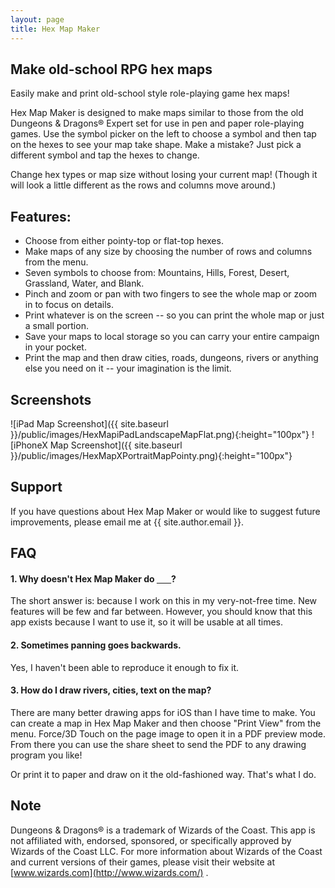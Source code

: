 ```yaml
---
layout: page
title: Hex Map Maker
---
```


## Make old-school RPG hex maps

Easily make and print old-school style role-playing game hex maps!

Hex Map Maker is designed to make maps similar to those from the old Dungeons & Dragons® Expert set for use in pen and paper role-playing games. Use the symbol picker on the left to choose a symbol and then tap on the hexes to see your map take shape. Make a mistake? Just pick a different symbol and tap the hexes to change.

Change hex types or map size without losing your current map! (Though it will look a little different as the rows and columns move around.)

## Features:
* Choose from either pointy-top or flat-top hexes.
* Make maps of any size by choosing the number of rows and columns from the menu.
* Seven symbols to choose from: Mountains, Hills, Forest, Desert, Grassland, Water, and Blank.
* Pinch and zoom or pan with two fingers to see the whole map or zoom in to focus on details.
* Print whatever is on the screen -- so you can print the whole map or just a small portion.
* Save your maps to local storage so you can carry your entire campaign in your pocket.
* Print the map and then draw cities, roads, dungeons, rivers or anything else you need on it -- your imagination is the limit.

## Screenshots
![iPad Map Screenshot]({{ site.baseurl }}/public/images/HexMapiPadLandscapeMapFlat.png){:height="100px"}
![iPhoneX Map Screenshot]({{ site.baseurl }}/public/images/HexMapXPortraitMapPointy.png){:height="100px"}

## Support

If you have questions about Hex Map Maker or would like to suggest future improvements, please email me at {{
site.author.email }}.

## FAQ

#### 1. Why doesn't Hex Map Maker do <u>&nbsp;&nbsp;&nbsp;&nbsp;&nbsp;&nbsp;&nbsp;</u>?

The short answer is: because I work on this in my very-not-free time. New features will be few and far between.
However, you should know that this app exists because I want to use it, so it will be usable at all times.

#### 2. Sometimes panning goes backwards.

Yes, I haven't been able to reproduce it enough to fix it.

#### 3. How do I draw rivers, cities, text on the map?

There are many better drawing apps for iOS than I have time to make. You can create a map in Hex Map Maker and then
choose "Print View" from the menu. Force/3D Touch on the page image to open it in a PDF preview mode. From there
you can use the share sheet to send the PDF to any drawing program you like!

Or print it to paper and draw on it the old-fashioned way. That's what I do.

## Note

Dungeons & Dragons® is a trademark of Wizards of the Coast. This app is not affiliated with, endorsed, sponsored, or specifically approved by Wizards of the Coast LLC. For more information about Wizards of the Coast and current versions of their games, please visit their website at [www.wizards.com](http://www.wizards.com/) .


